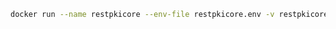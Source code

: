 ﻿```sh
docker run --name restpkicore --env-file restpkicore.env -v restpkicore_data:/var/app -p 8080:80 -d lacunasoftware/restpkicore:1.13
```
